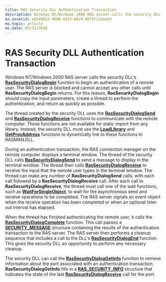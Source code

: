 ```yaml
---
title: RAS Security DLL Authentication Transaction
description: Windows NT/Windows 2000 RAS server calls the security DLL's RasSecurityDialogBegin function to begin an authentication of a remote user.
ms.assetid: e6549812-d906-4163-b9c8-86f8f1cb1ad3
ms.topic: article
ms.date: 05/31/2018
---
```


# RAS Security DLL Authentication Transaction

Windows NT/Windows 2000 RAS server calls the security DLL's [**RasSecurityDialogBegin**](/windows/desktop/api/Rasshost/nf-rasshost-rassecuritydialogbegin) function to begin an authentication of a remote user. The RAS server is blocked and cannot accept any other calls until **RasSecurityDialogBegin** returns. For this reason, **RasSecurityDialogBegin** should copy the input parameters, create a thread to perform the authentication, and return as quickly as possible.

The thread created by the security DLL uses the [**RasSecurityDialogSend**](/windows/desktop/api/Rasshost/nf-rasshost-rassecuritydialogsend) and [**RasSecurityDialogReceive**](/windows/desktop/api/Rasshost/nf-rasshost-rassecuritydialogreceive) functions to communicate with the remote computer. These functions are not available for static import from any library. Instead, the security DLL must use the [**LoadLibrary**](https://msdn.microsoft.com/library/ms684175(v=VS.85).aspx) and [**GetProcAddress**](https://msdn.microsoft.com/library/ms683212(v=VS.85).aspx) functions to dynamically link to these functions in RASMAN.DLL.

During an authentication transaction, the RAS connection manager on the remote computer displays a terminal window. The thread of the security DLL calls [**RasSecurityDialogSend**](/windows/desktop/api/Rasshost/nf-rasshost-rassecuritydialogsend) to send a message to display in the terminal window. The thread then calls [**RasSecurityDialogReceive**](/windows/desktop/api/Rasshost/nf-rasshost-rassecuritydialogreceive) to receive the input that the remote user types in the terminal window. The thread can make any number of **RasSecurityDialogSend** calls, with each call followed by a **RasSecurityDialogReceive** call. After each call to **RasSecurityDialogReceive**, the thread must call one of the wait functions, such as [**WaitForSingleObject**](https://msdn.microsoft.com/library/ms687032(v=VS.85).aspx), to wait for the asynchronous send and receive operations to be completed. The RAS server signals an event object when the receive operation has been completed or when an optional time-out interval has elapsed.

When the thread has finished authenticating the remote user, it calls the [**RasSecurityDialogComplete**](/windows/desktop/api/Rasshost/nf-rasshost-rassecuritydialogcomplete) function. This call passes a [**SECURITY\_MESSAGE**](/windows/desktop/api/Rasshost/ns-rasshost-security_message) structure containing the results of the authentication transaction to the RAS server. The RAS server then performs a cleanup sequence that includes a call to the DLL's [**RasSecurityDialogEnd**](/windows/desktop/api/Rasshost/nf-rasshost-rassecuritydialogend) function. This gives the security DLL an opportunity to perform any necessary cleanup.

The security DLL can call the [**RasSecurityDialogGetInfo**](/windows/desktop/api/Rasshost/nf-rasshost-rassecuritydialoggetinfo) function to retrieve information about the port associated with an authentication transaction. **RasSecurityDialogGetInfo** fills in a [**RAS\_SECURITY\_INFO**](/windows/desktop/api/Rasshost/ns-rasshost-ras_security_info) structure that indicates the state of the last [**RasSecurityDialogReceive**](/windows/desktop/api/Rasshost/nf-rasshost-rassecuritydialogreceive) call for the port.

 

 




